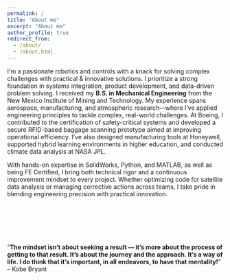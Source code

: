 ```yaml
---
permalink: /
title: "About me"
excerpt: "About me"
author_profile: true
redirect_from: 
  - /about/
  - /about.html
---
```



I'm a passionate robotics and controls with a knack for solving complex challenges with practical & innovative solutions. 
I prioritize a strong foundation in systems integration, product development, and data-driven problem solving. 
I received my **B.S. in Mechanical Engineering** from the New Mexico Institute of Mining and Technology. My experience spans aerospace, manufacturing, and atmospheric research—where I’ve applied engineering principles to tackle complex, real-world challenges. At Boeing, I contributed to the certification of safety-critical systems and developed a secure RFID-based baggage scanning prototype aimed at improving operational efficiency. I’ve also designed manufacturing tools at Honeywell, supported hybrid learning environments in higher education, and conducted climate data analysis at NASA JPL. 

With hands-on expertise in SolidWorks, Python, and MATLAB, as well as being FE Certified, I bring both technical rigor and a continuous improvement mindset to every project. Whether optimizing code for satellite data analysis or managing corrective actions across teams, I take pride in blending engineering precision with practical innovation.


<p>&nbsp;</p>
<p>&nbsp;</p>
<p>&nbsp;</p>

<q>**The mindset isn’t about seeking a result — it’s more about the process of getting to that result. It’s about the journey and the approach. It’s a way of life. I do think that it’s important, in all endeavors, to have that mentality!**</q> &#8211; Kobe Bryant

